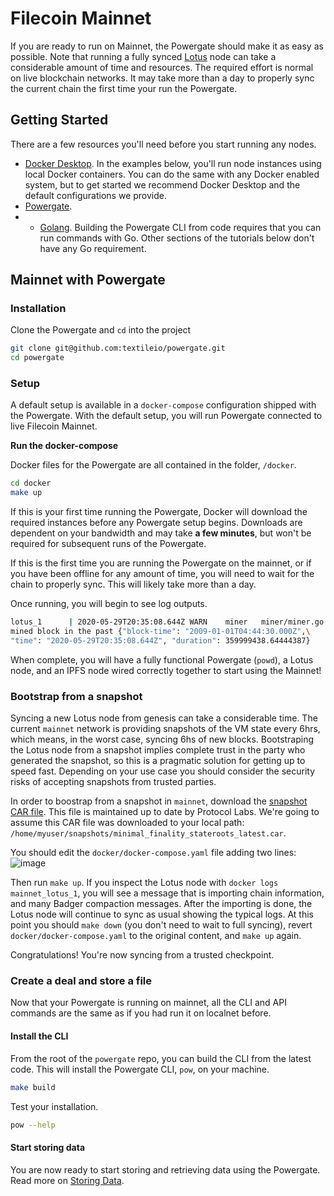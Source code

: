 # Filecoin Mainnet

If you are ready to run on Mainnet, the Powergate should make it as easy as possible. Note that running a fully synced [Lotus](https://lotu.sh/) node can take a considerable amount of time and resources. The required effort is normal on live blockchain networks. It may take more than a day to properly sync the current chain the first time your run the Powergate.

## Getting Started

There are a few resources you'll need before you start running any nodes.

- [Docker Desktop](https://www.docker.com/products/docker-desktop). In the examples below, you'll run node instances using local Docker containers. You can do the same with any Docker enabled system, but to get started we recommend Docker Desktop and the default configurations we provide.
- [Powergate](https://github.com/textileio/powergate).
- - [Golang](https://golang.org/). Building the Powergate CLI from code requires that you can run commands with Go. Other sections of the tutorials below don't have any Go requirement.

## Mainnet with Powergate

### Installation

Clone the Powergate and `cd` into the project

```bash
git clone git@github.com:textileio/powergate.git
cd powergate
```

### Setup

A default setup is available in a `docker-compose` configuration shipped with the Powergate. With the default setup, you will run Powergate connected to live Filecoin Mainnet.

**Run the docker-compose**

Docker files for the Powergate are all contained in the folder, `/docker`.

```bash
cd docker
make up
```

If this is your first time running the Powergate, Docker will download the required instances before any Powergate setup begins. Downloads are dependent on your bandwidth and may take **a few minutes**, but won't be required for subsequent runs of the Powergate.

If this is the first time you are running the Powergate on the mainnet, or if you have been offline for any amount of time, you will need to wait for the chain to properly sync. This will likely take more than a day.

Once running, you will begin to see log outputs.

```bash
lotus_1      | 2020-05-29T20:35:08.644Z	WARN	miner	miner/miner.go:177\
mined block in the past	{"block-time": "2009-01-01T04:44:30.000Z",\
"time": "2020-05-29T20:35:08.644Z", "duration": 359999438.64444387}
```

When complete, you will have a fully functional Powergate (`powd`), a Lotus node, and an IPFS node wired correctly together to start using the Mainnet!

### Bootstrap from a snapshot

Syncing a new Lotus node from genesis can take a considerable time. The current `mainnet` network is providing snapshots of the VM state every 6hrs, which means, in the worst case, syncing 6hs of new blocks.
Bootstraping the Lotus node from a snapshot implies complete trust in the party who generated the snapshot, so this is a pragmatic solution for getting up to speed fast. Depending on your use case you should consider the security risks of accepting snapshots from trusted parties.

In order to boostrap from a snapshot in `mainnet`, download the [snapshot CAR file](https://fil-chain-snapshots-fallback.s3.amazonaws.com/mainnet/minimal_finality_stateroots_latest.car). This file is maintained up to date by Protocol Labs.
We're going to assume this CAR file was downloaded to your local path: `/home/myuser/snapshots/minimal_finality_stateroots_latest.car`.

You should edit the `docker/docker-compose.yaml` file adding two lines:
![image](https://user-images.githubusercontent.com/6136245/97188297-1dea1700-1782-11eb-83d0-1d5063d1bebe.png)

Then run `make up`. If you inspect the Lotus node with `docker logs mainnet_lotus_1`, you will see a message that is importing chain information, and many Badger compaction messages. After the importing is done, the Lotus node will continue to sync as usual showing the typical logs. At this point you should `make down` (you don't need to wait to full syncing), revert `docker/docker-compose.yaml` to the original content, and `make up` again.

Congratulations! You're now syncing from a trusted checkpoint.


### Create a deal and store a file

Now that your Powergate is running on mainnet, all the CLI and API commands are the same as if you had run it on localnet before.

#### Install the CLI

From the root of the `powergate` repo, you can build the CLI from the latest code. This will install the Powergate CLI, `pow`, on your machine.

```bash
make build
```

Test your installation.

```bash
pow --help
```

#### Start storing data

You are now ready to start storing and retrieving data using the Powergate. Read more on [Storing Data](storage.md).
